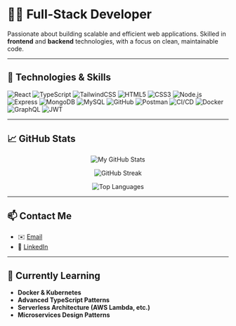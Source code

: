 # 👨‍💻 Full-Stack Developer

Passionate about building scalable and efficient web applications. Skilled in **frontend** and **backend** technologies, with a focus on clean, maintainable code.

---

## 💼 **Technologies & Skills**

![React](https://img.shields.io/badge/React-61DAFB?style=flat&logo=react&logoColor=black) ![TypeScript](https://img.shields.io/badge/TypeScript-3178C6?style=flat&logo=typescript&logoColor=white) ![TailwindCSS](https://img.shields.io/badge/TailwindCSS-06B6D4?style=flat&logo=tailwind-css&logoColor=white) ![HTML5](https://img.shields.io/badge/HTML5-E34F26?style=flat&logo=html5&logoColor=white) ![CSS3](https://img.shields.io/badge/CSS3-1572B6?style=flat&logo=css3&logoColor=white) ![Node.js](https://img.shields.io/badge/Node.js-339933?style=flat&logo=nodedotjs&logoColor=white) ![Express](https://img.shields.io/badge/Express-000000?style=flat&logo=express&logoColor=white) ![MongoDB](https://img.shields.io/badge/MongoDB-47A248?style=flat&logo=mongodb&logoColor=white) ![MySQL](https://img.shields.io/badge/MySQL-4479A1?style=flat&logo=mysql&logoColor=white) ![GitHub](https://img.shields.io/badge/GitHub-181717?style=flat&logo=github&logoColor=white) ![Postman](https://img.shields.io/badge/Postman-FF6C37?style=flat&logo=postman&logoColor=white) ![CI/CD](https://img.shields.io/badge/CI/CD-1F2937?style=flat&logo=github-actions&logoColor=white) ![Docker](https://img.shields.io/badge/Docker-2496ED?style=flat&logo=docker&logoColor=white) ![GraphQL](https://img.shields.io/badge/GraphQL-E10098?style=flat&logo=graphql&logoColor=white) ![JWT](https://img.shields.io/badge/JWT-000000?style=flat&logo=json-web-tokens&logoColor=white)

---

## 📈 **GitHub Stats**

<p align="center">
  <img src="https://github-readme-stats.vercel.app/api?username=subodhpoudel12&show_icons=true&theme=blue&count_private=true" alt="My GitHub Stats" />
</p>

<p align="center">
  <img src="https://github-readme-streak-stats.herokuapp.com/?user=subodhpoudel12&theme=blue" alt="GitHub Streak" />
</p>

<p align="center">
  <img src="https://github-readme-stats.vercel.app/api/top-langs/?username=subodhpoudel12&langs_count=8&layout=compact&theme=blue" alt="Top Languages" />
</p>



---

## 📫 **Contact Me**

- ✉️ [Email](mailto:subodhpoudel1000@gmail.com)
- 🔗 [LinkedIn](https://www.linkedin.com/in/subodh-poudel/)

---

## 🔧 **Currently Learning**
- **Docker & Kubernetes**
- **Advanced TypeScript Patterns**
- **Serverless Architecture (AWS Lambda, etc.)**
- **Microservices Design Patterns**
